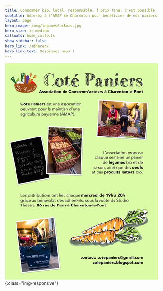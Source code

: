 ```yaml
---
title: Consommer bio, local, responsable, à prix tenu, c'est possible !
subtitle: Adherez à l'AMAP de Charenton pour bénéficier de nos paniers bio.
layout: page
hero_image: /img/legumesSurBois.jpg
hero_size: is-medium
callouts: home_callouts
show_sidebar: false
hero_link: /adherer/
hero_link_text: Rejoignez nous !
---
```



![flyerAmap](/img/flyerAmapCharenton.jpg){:class="img-responsive"}
